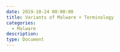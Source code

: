 ```yaml
---
date: 2019-10-24 00:00:00
title: Variants of Malware + Terminology
categories:
  - Malware
description:
type: Document
---
```


